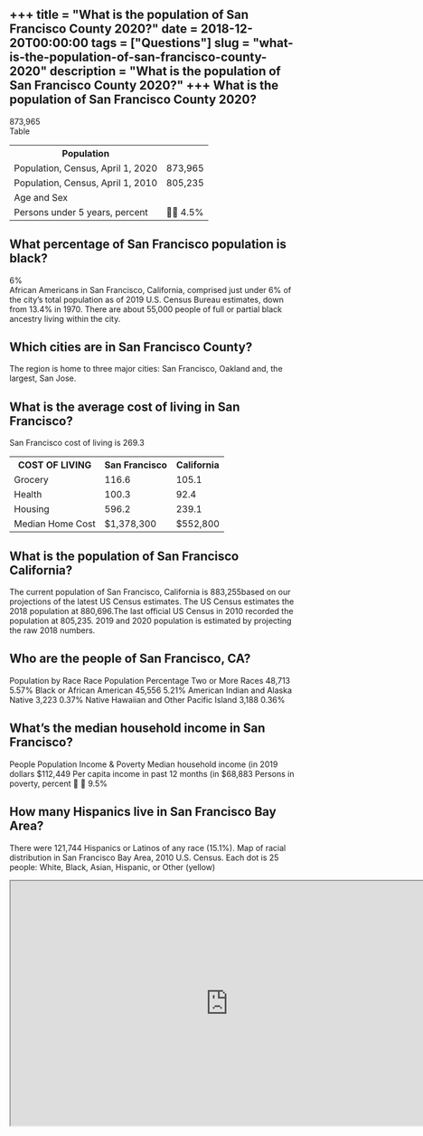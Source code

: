 +++
title = "What is the population of San Francisco County 2020?"
date = 2018-12-20T00:00:00
tags = ["Questions"]
slug = "what-is-the-population-of-san-francisco-county-2020"
description = "What is the population of San Francisco County 2020?"
+++
What is the population of San Francisco County 2020?
----------------------------------------------------

873,965  
Table

<table><tr><th>Population</th><th></th></tr><tr><td>Population, Census, April 1, 2020</td><td>873,965</td></tr><tr><td>Population, Census, April 1, 2010</td><td>805,235</td></tr><tr><td>Age and Sex</td><td></td></tr><tr><td>Persons under 5 years, percent</td><td> 4.5%</td></tr></table>

What percentage of San Francisco population is black?
-----------------------------------------------------

6%  
African Americans in San Francisco, California, comprised just under 6% of the city’s total population as of 2019 U.S. Census Bureau estimates, down from 13.4% in 1970. There are about 55,000 people of full or partial black ancestry living within the city.

Which cities are in San Francisco County?
-----------------------------------------

The region is home to three major cities: San Francisco, Oakland and, the largest, San Jose.

What is the average cost of living in San Francisco?
----------------------------------------------------

San Francisco cost of living is 269.3

<table><tr><th>COST OF LIVING</th><th>San Francisco</th><th>California</th></tr><tr><td>Grocery</td><td>116.6</td><td>105.1</td></tr><tr><td>Health</td><td>100.3</td><td>92.4</td></tr><tr><td>Housing</td><td>596.2</td><td>239.1</td></tr><tr><td>Median Home Cost</td><td>$1,378,300</td><td>$552,800</td></tr></table>

What is the population of San Francisco California?
---------------------------------------------------

The current population of San Francisco, California is 883,255based on our projections of the latest US Census estimates. The US Census estimates the 2018 population at 880,696.The last official US Census in 2010 recorded the population at 805,235. 2019 and 2020 population is estimated by projecting the raw 2018 numbers.

Who are the people of San Francisco, CA?
----------------------------------------

Population by Race Race Population Percentage Two or More Races 48,713 5.57% Black or African American 45,556 5.21% American Indian and Alaska Native 3,223 0.37% Native Hawaiian and Other Pacific Island 3,188 0.36%

What’s the median household income in San Francisco?
----------------------------------------------------

People Population Income &amp; Poverty Median household income (in 2019 dollars $112,449 Per capita income in past 12 months (in $68,883 Persons in poverty, percent   9.5%

How many Hispanics live in San Francisco Bay Area?
--------------------------------------------------

There were 121,744 Hispanics or Latinos of any race (15.1%). Map of racial distribution in San Francisco Bay Area, 2010 U.S. Census. Each dot is 25 people: White, Black, Asian, Hispanic, or Other (yellow)

<iframe allow="accelerometer; autoplay; clipboard-write; encrypted-media; gyroscope; picture-in-picture" allowfullscreen="" class="__youtube_prefs__  epyt-is-override  no-lazyload" data-no-lazy="1" data-origheight="433" data-origwidth="770" data-skipgform_ajax_framebjll="" height="433" id="_ytid_90968" loading="lazy" src="https://www.youtube.com/embed/HmOIQv0yu-U?enablejsapi=1&autoplay=0&cc_load_policy=0&cc_lang_pref=&iv_load_policy=1&loop=0&modestbranding=0&rel=1&fs=1&playsinline=0&autohide=2&theme=dark&color=red&controls=1&" title="YouTube player" width="770"></iframe>